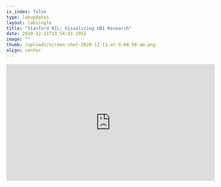 ```yaml
---
is_index: false
type: labupdates
layout: labsingle
title: "Stanford BIL: Visualizing UBI Research"
date: 2020-12-11T13:54:51.195Z
image: ""
thumb: /uploads/screen-shot-2020-12-11-at-9.04.56-am.png
align: center
---
```

<iframe width="560" height="315" src="https://www.youtube.com/embed/tcPJ2KUb35g" frameborder="0" allow="accelerometer; autoplay; clipboard-write; encrypted-media; gyroscope; picture-in-picture" allowfullscreen></iframe>